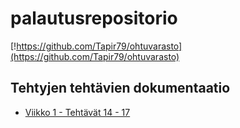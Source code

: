 # palautusrepositorio

[!https://github.com/Tapir79/ohtuvarasto](https://github.com/Tapir79/ohtuvarasto)

## Tehtyjen tehtävien dokumentaatio

* [Viikko 1 - Tehtävät 14 - 17](https://github.com/Tapir79/ot-harjoitustyo/tree/main/dokumentaatio/kayttoohje.md)
